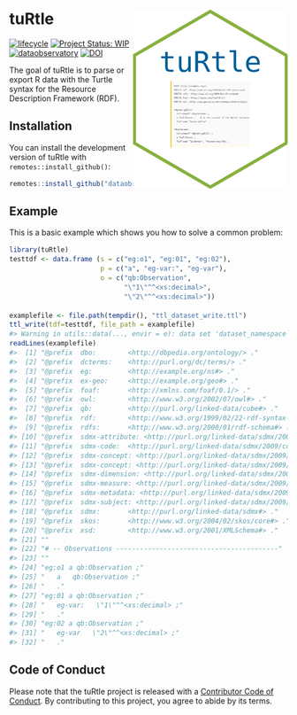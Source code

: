 
<!-- README.md is generated from README.Rmd. Please edit that file -->

# tuRtle <a href='https://turtle.dataobservatory.eu/'><img src='man/figures/logo.png' align="right" /></a>

<!-- badges: start -->

[![lifecycle](https://lifecycle.r-lib.org/articles/figures/lifecycle-experimental.svg)](https://lifecycle.r-lib.org/articles/stages.html#experimental)
[![Project Status:
WIP](https://www.repostatus.org/badges/latest/wip.svg)](https://www.repostatus.org/#wip)
[![dataobservatory](https://img.shields.io/badge/ecosystem-dataobservatory.eu-3EA135.svg)](https://dataobservatory.eu/)
[![DOI](https://zenodo.org/badge/DOI/10.5281/zenodo.10576998.svg)](https://zenodo.org/record/6950435#.YukDAXZBzIU)
<!-- badges: end -->

The goal of tuRtle is to parse or export R data with the Turtle syntax
for the Resource Description Framework (RDF).

## Installation

You can install the development version of tuRtle with
`remotes::install_github()`:

``` r
remotes::install_github("dataobservatory-eu/tuRtle", build = FALSE)
```

## Example

This is a basic example which shows you how to solve a common problem:

``` r
library(tuRtle)
testtdf <- data.frame (s = c("eg:o1", "eg:01", "eg:02"),
                       p = c("a", "eg-var:", "eg-var"),
                       o = c("qb:Observation",
                             "\"1\"^^<xs:decimal>",
                             "\"2\"^^<xs:decimal>"))

examplefile <- file.path(tempdir(), "ttl_dataset_write.ttl")
ttl_write(tdf=testtdf, file_path = examplefile)
#> Warning in utils::data(..., envir = e): data set 'dataset_namespace' not found
readLines(examplefile)
#>  [1] "@prefix  dbo:        <http://dbpedia.org/ontology/> ."                        
#>  [2] "@prefix  dcterms:    <http://purl.org/dc/terms/> ."                           
#>  [3] "@prefix  eg:         <http://example.org/ns#> ."                              
#>  [4] "@prefix  ex-geo:     <http://example.org/geo#> ."                             
#>  [5] "@prefix  foaf:       <http://xmlns.com/foaf/0.1/> ."                          
#>  [6] "@prefix  owl:        <http://www.w3.org/2002/07/owl#> ."                      
#>  [7] "@prefix  qb:         <http://purl.org/linked-data/cube#> ."                   
#>  [8] "@prefix  rdf:        <http://www.w3.org/1999/02/22-rdf-syntax-ns#> ."         
#>  [9] "@prefix  rdfs:       <http://www.w3.org/2000/01/rdf-schema#> ."               
#> [10] "@prefix  sdmx-attribute: <http://purl.org/linked-data/sdmx/2009/attribute#> ."
#> [11] "@prefix  sdmx-code:  <http://purl.org/linked-data/sdmx/2009/code#> ."         
#> [12] "@prefix  sdmx-concept: <http://purl.org/linked-data/sdmx/2009/concept#> ."    
#> [13] "@prefix  sdmx-concept: <http://purl.org/linked-data/sdmx/2009/concept#> ."    
#> [14] "@prefix  sdmx-dimension: <http://purl.org/linked-data/sdmx/2009/dimension#> ."
#> [15] "@prefix  sdmx-measure: <http://purl.org/linked-data/sdmx/2009/measure#> ."    
#> [16] "@prefix  sdmx-metadata: <http://purl.org/linked-data/sdmx/2009/metadata#> ."  
#> [17] "@prefix  sdmx-subject: <http://purl.org/linked-data/sdmx/2009/subject#> ."    
#> [18] "@prefix  sdmx:       <http://purl.org/linked-data/sdmx#> ."                   
#> [19] "@prefix  skos:       <http://www.w3.org/2004/02/skos/core#> ."                
#> [20] "@prefix  xsd:        <http://www.w3.org/2001/XMLSchema#> ."                   
#> [21] ""                                                                             
#> [22] "# -- Observations -----------------------------------------"                  
#> [23] ""                                                                             
#> [24] "eg:o1 a qb:Observation ;"                                                     
#> [25] "   a   qb:Observation ;"                                                      
#> [26] "   ."                                                                         
#> [27] "eg:01 a qb:Observation ;"                                                     
#> [28] "   eg-var:   \"1\"^^<xs:decimal> ;"                                           
#> [29] "   ."                                                                         
#> [30] "eg:02 a qb:Observation ;"                                                     
#> [31] "   eg-var   \"2\"^^<xs:decimal> ;"                                            
#> [32] "   ."
```

## Code of Conduct

Please note that the tuRtle project is released with a [Contributor Code
of
Conduct](https://dataobservatory-eu.github.io/tuRtle/CODE_OF_CONDUCT.html).
By contributing to this project, you agree to abide by its terms.
